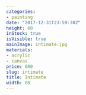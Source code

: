 ```yaml
---
categories:
- painting
date: "2017-12-31T23:59:38Z"
height: 60
inStock: true
isVisible: true
mainImage: intimate.jpg
materials:
- acrylic
- canvas
price: 600
slug: intimate
title: Intimate
width: 80
---
```


